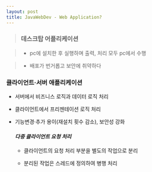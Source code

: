 ```yaml
---
layout: post
title: JavaWebDev - Web Application?
---
```


> ### 데스크탑 어플리케이션

> - pc에 설치한 후 실행하며 출력, 처리 모두 pc에서 수행

> - 배포가 번거롭고 보안에 취약하다
  
### 클라이언트·서버 애플리케이션

- 서버에서 비즈니스 로직과 데이터 로직 처리

- 클라이언트에서 프리젠테이션 로직 처리

- 기능변경·추가 용이(재설치 횟수 감소), 보안성 강화  
  
  #### *다중 클라이언트 요청 처리*

  - 클라이언트의 요청 처리 부분을 별도의 작업으로 분리

  - 분리된 작업은 스레드에 정의하여 병행 처리
